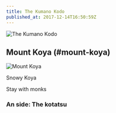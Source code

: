 ```yaml
---
title: The Kumano Kodo
published_at: 2017-12-14T16:50:59Z
---
```


![The Kumano Kodo](/assets/passages/003-kumano-kodo/shining-light@2x.jpg)

## Mount Koya (#mount-koya)

![Mount Koya](/assets/passages/003-kumano-kodo/koya@2x.jpg)

Snowy Koya

Stay with monks

### An side: The kotatsu
